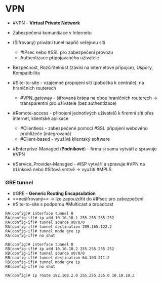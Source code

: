 # VPN
- #VPN - **Virtual Private Network**
- Zabezpečená komunikace v Internetu
- (Šifrovaný) privátní tunel napříč veřejnou sítí
	- #IPsec nebo #SSL pro zabezpečení provozu
	- Authentizace připojovaného uživatele
- Bezpečnost, Rozšiřitelnost (závisí na internetové přípojce), Úspory, Kompatibilita

- #Site-to-site - vzájemné propojení sítí (pobočka k centrále), na hraničních routerech
	- #VPN_gateway - šifrovaná brána na obou hraničních routerech -> transparentní pro uživatele (bez authentizace)
- #Remote-access - připojení jednotlvých uživatelů k firemní síti přes internet, klientské aplikace
	- #Clientless - zabezpečené pomocí #SSL připojení webového prohlížeče (integrovaná)
	- #Client-based - využívá klientský software

- #Enterprise-Managed (**Podnikové**) - firma si sama vytváří a spravuje #VPN  
- #Service_Provider-Managed - #ISP  vytváří a spravuje #VPN na #Linková nebo #Síťová  vrstvě -> využití #MPLS 

### GRE tunnel
- #GRE - **Generic Routing Encapsulation**
- ==nešifrovaný== -> lze zapouzdřit do #IPsec pro zabezpečení
- #Site-to-site s podporou #Multicast a broadcast
```
RA(config)# interface tunnel 0
RA(config-if)# ip add 10.10.10.1 255.255.255.252
RA(config-if)# tunnel source s0/0/0
RA(config-if)# tunnel destination 209.165.122.2
RA(config-if)# tunnel mode gre ip
RA(config-if)# no shut

RB(config)# interface tunnel 0
RB(config-if)# ip add 10.10.10.2 255.255.255.252
RB(config-if)# tunnel source s0/0/0
RB(config-if)# tunnel destination 64.103.211.2
RB(config-if)# tunnel mode gre ip
RB(config-if)# no shut

RA(config)# ip route 192.168.2.0 255.255.255.0 10.10.10.2
```
